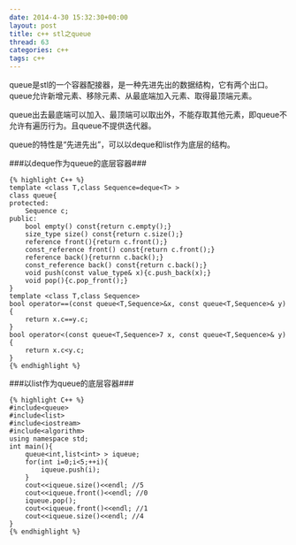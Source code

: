 ```yaml
---
date: 2014-4-30 15:32:30+00:00
layout: post
title: c++ stl之queue
thread: 63
categories: c++
tags: c++
---
```


queue是stl的一个容器配接器，是一种先进先出的数据结构，它有两个出口。queue允许新增元素、移除元素、从最底端加入元素、取得最顶端元素。

queue出去最底端可以加入、最顶端可以取出外，不能存取其他元素，即queue不允许有遍历行为。且queue不提供迭代器。

queue的特性是“先进先出”，可以以deque和list作为底层的结构。

###以deque作为queue的底层容器###

	{% highlight C++ %}
	template <class T,class Sequence=deque<T> >
	class queue{
	protected:
		Sequence c;
	public:
		bool empty() const{return c.empty();}
		size_type size() const{return c.size();}
		reference front(){return c.front();}
		const_reference front() const{return c.front();}
		reference back(){returnn c.back();}
		const_reference back() const{return c.back();}
		void push(const value_type& x){c.push_back(x);}
		void pop(){c.pop_front();} 
	}
	template <class T,class Sequence>
	bool operator==(const queue<T,Sequence>&x, const queue<T,Sequence>& y){
		return x.c==y.c;
	}
	bool operator<(const queue<T,Sequence>7 x, const queue<T,Sequence>& y){
		return x.c<y.c;
	}
	{% endhighlight %}

###以list作为queue的底层容器###

	{% highlight C++ %}
	#include<queue>
	#include<list>
	#include<iostream>
	#include<algorithm>
	using namespace std;
	int main(){
		queue<int,list<int> > iqueue;
		for(int i=0;i<5;++i){
			iqueue.push(i);
		}
		cout<<iqueue.size()<<endl; //5
		cout<<iqueue.front()<<endl; //0
		iqueue.pop();
		cout<<iqueue.front()<<endl; //1
		cout<<iqueue.size()<<endl; //4
	}
	{% endhighlight %}